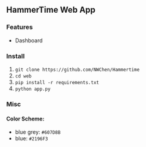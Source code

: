 ## HammerTime Web App
### Features
- Dashboard

### Install
1. `git clone https://github.com/NWChen/Hammertime`
2. `cd web`
3. `pip install -r requirements.txt`
4. `python app.py`

### Misc
#### Color Scheme:
- blue grey: `#607D8B`
- blue: `#2196F3`

